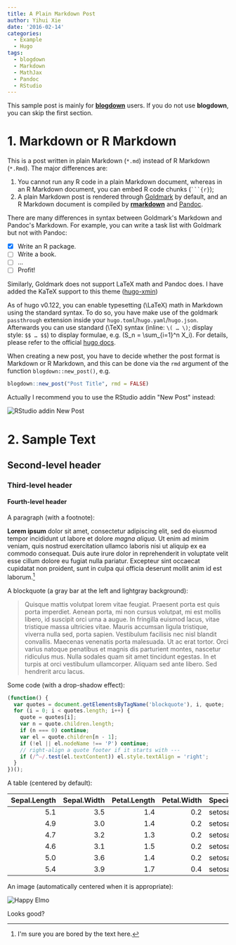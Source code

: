 ```yaml
---
title: A Plain Markdown Post
author: Yihui Xie
date: '2016-02-14'
categories:
  - Example
  - Hugo
tags:
  - blogdown
  - Markdown
  - MathJax
  - Pandoc
  - RStudio
---
```


This sample post is mainly for
[**blogdown**](https://github.com/rstudio/blogdown) users. If you do not use
**blogdown**, you can skip the first section.

# 1. Markdown or R Markdown

This is a post written in plain Markdown (`*.md`) instead of R Markdown
(`*.Rmd`). The major differences are:

1.  You cannot run any R code in a plain Markdown document, whereas in an R
    Markdown document, you can embed R code chunks (```` ```{r} ````);
2.  A plain Markdown post is rendered through
    [Goldmark](https://gohugo.io/overview/configuration/) by default, and an R
    Markdown document is compiled by [**rmarkdown**](http://rmarkdown.rstudio.com)
    and [Pandoc](http://pandoc.org).

There are many differences in syntax between Goldmark's Markdown and Pandoc's
Markdown. For example, you can write a task list with Goldmark but not with
Pandoc:

-   [x] Write an R package.
-   [ ] Write a book.
-   [ ] ...
-   [ ] Profit!

Similarly, Goldmark does not support LaTeX math and Pandoc does. I have added
the KaTeX support to this theme ([hugo-xmin](https://github.com/yihui/hugo-xmin))

As of hugo v0.122, you can enable typesetting \(\LaTeX\) math in Markdown using
the standard syntax. To do so, you have make use of the goldmark `passthrough`
extension inside your `hugo.toml`/`hugo.yaml`/`hugo.json`. Afterwards you can 
use standard \(\TeX\) syntax (inline: `\( … \)`; display style: `$$ … $$`) to display
formulae, e.g. \(S_n = \sum_{i=1}^n X_i\). For details, please refer to the
official [hugo docs](https://gohugo.io/content-management/mathematics/).

When creating a new post, you have to decide whether the post format is Markdown
or R Markdown, and this can be done via the `rmd` argument of the function
`blogdown::new_post()`, e.g.

``` r
blogdown::new_post("Post Title", rmd = FALSE)
```

Actually I recommend you to use the RStudio addin "New Post" instead:

![RStudio addin New Post](https://bookdown.org/yihui/blogdown/images/new-post.png)

# 2. Sample Text

## Second-level header

### Third-level header

#### Fourth-level header

A paragraph (with a footnote):

**Lorem ipsum** dolor sit amet, consectetur adipiscing elit, sed do eiusmod
tempor incididunt ut labore et dolore *magna aliqua*. Ut enim ad minim veniam,
quis nostrud exercitation ullamco laboris nisi ut aliquip ex ea commodo
consequat. Duis aute irure dolor in reprehenderit in voluptate velit esse cillum
dolore eu fugiat nulla pariatur. Excepteur sint occaecat cupidatat non proident,
sunt in culpa qui officia deserunt mollit anim id est laborum.[^1]

[^1]: I'm sure you are bored by the text here.

A blockquote (a gray bar at the left and lightgray background):

> Quisque mattis volutpat lorem vitae feugiat. Praesent porta est quis porta
> imperdiet. Aenean porta, mi non cursus volutpat, mi est mollis libero, id
> suscipit orci urna a augue. In fringilla euismod lacus, vitae tristique massa
> ultricies vitae. Mauris accumsan ligula tristique, viverra nulla sed, porta
> sapien. Vestibulum facilisis nec nisl blandit convallis. Maecenas venenatis
> porta malesuada. Ut ac erat tortor. Orci varius natoque penatibus et magnis
> dis parturient montes, nascetur ridiculus mus. Nulla sodales quam sit amet
> tincidunt egestas. In et turpis at orci vestibulum ullamcorper. Aliquam sed
> ante libero. Sed hendrerit arcu lacus.

Some code (with a drop-shadow effect):

``` js
(function() {
  var quotes = document.getElementsByTagName('blockquote'), i, quote;
  for (i = 0; i < quotes.length; i++) {
    quote = quotes[i];
    var n = quote.children.length;
    if (n === 0) continue;
    var el = quote.children[n - 1];
    if (!el || el.nodeName !== 'P') continue;
    // right-align a quote footer if it starts with ---
    if (/^—/.test(el.textContent)) el.style.textAlign = 'right';
  }
})();
```

A table (centered by default):

| Sepal.Length | Sepal.Width | Petal.Length | Petal.Width | Species |
|-------------:|------------:|-------------:|------------:|:--------|
|          5.1 |         3.5 |          1.4 |         0.2 | setosa  |
|          4.9 |         3.0 |          1.4 |         0.2 | setosa  |
|          4.7 |         3.2 |          1.3 |         0.2 | setosa  |
|          4.6 |         3.1 |          1.5 |         0.2 | setosa  |
|          5.0 |         3.6 |          1.4 |         0.2 | setosa  |
|          5.4 |         3.9 |          1.7 |         0.4 | setosa  |

An image (automatically centered when it is appropriate):

![Happy Elmo](https://slides.yihui.org/gif/happy-elmo.gif)

Looks good?
